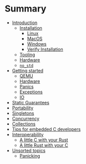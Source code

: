 # Summary

<!--

Definition of the organization of this book is still a work in process.

Refer to https://github.com/rust-lang-nursery/embedded-wg/issues/115 for
more information and coordination

-->

- [Introduction](./intro/introduction.md)
    - [Installation](./intro/install.md)
        - [Linux](./intro/install/linux.md)
        - [MacOS](./intro/install/macos.md)
        - [Windows](./intro/install/windows.md)
        - [Verify Installation](./intro/install/verify.md)
    - [Tooling](./intro/tooling.md)
    - [Hardware](./intro/hardware.md)
    - [`no_std`](./intro/no-std.md)
- [Getting started](./start.md)
  - [QEMU](./start/qemu.md)
  - [Hardware](./start/hardware.md)
  - [Panics](./start/panics.md)
  - [Exceptions](./start/exceptions.md)
  - [IO](./start/io.md)
- [Static Guarantees](./static-guarantees/static-guarantees.md)
    <!-- TODO: Define Sections -->
- [Portability](./portability/portability.md)
    <!-- TODO: Define Sections -->
- [Singletons](./singletons/singletons.md)
    <!-- TODO: Define Sections -->
- [Concurrency](./concurrency/concurrency.md)
    <!-- TODO: Define Sections -->
- [Collections](./collections/collections.md)
    <!-- TODO: Define Sections -->
- [Tips for embedded C developers](./c-tips/c-tips.md)
    <!-- TODO: Define Sections -->
- [Interoperability](./interoperability/interoperability.md)
    - [A little C with your Rust](./interoperability/c-with-rust.md)
    - [A little Rust with your C](./interoperability/rust-with-c.md)
- [Unsorted topics](./unsorted.md)
  - [Panicking](./unsorted/panicking.md)
